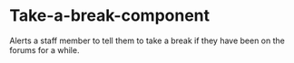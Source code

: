 # Take-a-break-component
Alerts a staff member to tell them to take a break if they have been on the forums for a while. 

